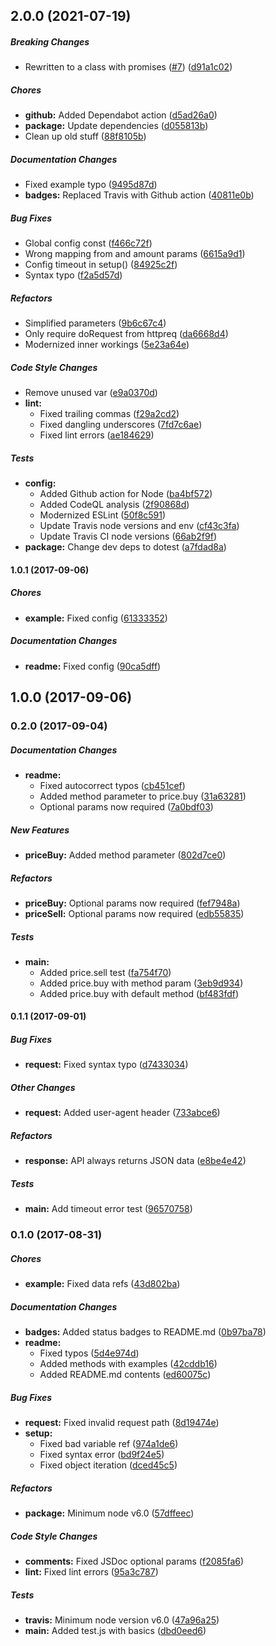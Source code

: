 ## 2.0.0 (2021-07-19)

##### Breaking Changes

*  Rewritten to a class with promises ([#7](https://github.com/fvdm/nodejs-bitonic/pull/7)) ([d91a1c02](https://github.com/fvdm/nodejs-bitonic/commit/d91a1c02720fdf8733785cd8d46d3d1b6328b95b))

##### Chores

* **github:**  Added Dependabot action ([d5ad26a0](https://github.com/fvdm/nodejs-bitonic/commit/d5ad26a0c869d23df5aa711f38e72dad7131c87f))
* **package:**  Update dependencies ([d055813b](https://github.com/fvdm/nodejs-bitonic/commit/d055813b026521df7436b47e6899a4c0db01746d))
*  Clean up old stuff ([88f8105b](https://github.com/fvdm/nodejs-bitonic/commit/88f8105be10f106a534e5031bb4bb432b57b44b6))

##### Documentation Changes

*  Fixed example typo ([9495d87d](https://github.com/fvdm/nodejs-bitonic/commit/9495d87d6fda753ad84e6596dc259b05c7a713b2))
* **badges:**  Replaced Travis with Github action ([40811e0b](https://github.com/fvdm/nodejs-bitonic/commit/40811e0b733385201d22d0e6210c167bdf1905dd))

##### Bug Fixes

*  Global config const ([f466c72f](https://github.com/fvdm/nodejs-bitonic/commit/f466c72fb6128adbeefa2b329c19dabb6bcb4e47))
*  Wrong mapping from and amount params ([6615a9d1](https://github.com/fvdm/nodejs-bitonic/commit/6615a9d1e8f5276b4bebce395564700058fc5d38))
*  Config timeout in setup() ([84925c2f](https://github.com/fvdm/nodejs-bitonic/commit/84925c2f3de6f46f762a8ebfa4e5ae94de19bb9e))
*  Syntax typo ([f2a5d57d](https://github.com/fvdm/nodejs-bitonic/commit/f2a5d57df6d30616a9a949c560f7fd2851430700))

##### Refactors

*  Simplified parameters ([9b6c67c4](https://github.com/fvdm/nodejs-bitonic/commit/9b6c67c4adf6e8c90a7b81f67be52c657d28be6e))
*  Only require doRequest from httpreq ([da6668d4](https://github.com/fvdm/nodejs-bitonic/commit/da6668d4e109f83e87ee436ada2bf5de9846caa6))
*  Modernized inner workings ([5e23a64e](https://github.com/fvdm/nodejs-bitonic/commit/5e23a64ed32070ef65ad06e7c019a81c3aeeeb5d))

##### Code Style Changes

*  Remove unused var ([e9a0370d](https://github.com/fvdm/nodejs-bitonic/commit/e9a0370de99c3dbbfbd58fab9b6bf4ffb66b2960))
* **lint:**
  *  Fixed trailing commas ([f29a2cd2](https://github.com/fvdm/nodejs-bitonic/commit/f29a2cd25bc779afe7828d4e4f436f917b532521))
  *  Fixed dangling underscores ([7fd7c6ae](https://github.com/fvdm/nodejs-bitonic/commit/7fd7c6ae457cd566e937f5a4a210a530e646d8df))
  *  Fixed lint errors ([ae184629](https://github.com/fvdm/nodejs-bitonic/commit/ae184629120d96d5d86c00bd5052023e48bcb943))

##### Tests

* **config:**
  *  Added Github action for Node ([ba4bf572](https://github.com/fvdm/nodejs-bitonic/commit/ba4bf572dc51e4a82b170cd8d351115244dd7c5b))
  *  Added CodeQL analysis ([2f90868d](https://github.com/fvdm/nodejs-bitonic/commit/2f90868d5bdebe13582605de1703c965586d3e43))
  *  Modernized ESLint ([50f8c591](https://github.com/fvdm/nodejs-bitonic/commit/50f8c5910acaf884a3f505fbe40bfca94bce8729))
  *  Update Travis node versions and env ([cf43c3fa](https://github.com/fvdm/nodejs-bitonic/commit/cf43c3fae8ef260f02ab0d83ccee5d2f23275601))
  *  Update Travis CI node versions ([66ab2f9f](https://github.com/fvdm/nodejs-bitonic/commit/66ab2f9f18ab5d29285ee892556b27641d239bb4))
* **package:**  Change dev deps to dotest ([a7fdad8a](https://github.com/fvdm/nodejs-bitonic/commit/a7fdad8a70eefd0bb04fbebfd9bc20c630e8e1dc))

#### 1.0.1 (2017-09-06)

##### Chores

* **example:** Fixed config ([61333352](https://github.com/fvdm/nodejs-bitonic/commit/6133335218dac8b1d6f6243e141f92535915aaf9))

##### Documentation Changes

* **readme:** Fixed config ([90ca5dff](https://github.com/fvdm/nodejs-bitonic/commit/90ca5dff572b2ba4e45867c4fd40ccc3c74e8f55))

## 1.0.0 (2017-09-06)

### 0.2.0 (2017-09-04)

##### Documentation Changes

* **readme:**
  * Fixed autocorrect typos ([cb451cef](https://github.com/fvdm/nodejs-bitonic/commit/cb451cef7a1dee83b0e0febaae46e7f7494b9466))
  * Added method parameter to price.buy ([31a63281](https://github.com/fvdm/nodejs-bitonic/commit/31a63281e9dfe3598853afa786b603bb0619bc90))
  * Optional params now required ([7a0bdf03](https://github.com/fvdm/nodejs-bitonic/commit/7a0bdf03150fd2f7fc54043803436e756c27a158))

##### New Features

* **priceBuy:** Added method parameter ([802d7ce0](https://github.com/fvdm/nodejs-bitonic/commit/802d7ce058860f76eff689614a893cb0cd76e4f1))

##### Refactors

* **priceBuy:** Optional params now required ([fef7948a](https://github.com/fvdm/nodejs-bitonic/commit/fef7948a7c13da17b7c54fa3efbe61385b24499b))
* **priceSell:** Optional params now required ([edb55835](https://github.com/fvdm/nodejs-bitonic/commit/edb558358ac060a825790db3739630bd32b81b70))

##### Tests

* **main:**
  * Added price.sell test ([fa754f70](https://github.com/fvdm/nodejs-bitonic/commit/fa754f7062dbf54dfc12fa11dfadc8ff75bbd668))
  * Added price.buy with method param ([3eb9d934](https://github.com/fvdm/nodejs-bitonic/commit/3eb9d93431e17306184ab48c79d28a3d2193770f))
  * Added price.buy with default method ([bf483fdf](https://github.com/fvdm/nodejs-bitonic/commit/bf483fdf44a4d124abdcf16a14802ccba25534de))

#### 0.1.1 (2017-09-01)

##### Bug Fixes

* **request:** Fixed syntax typo ([d7433034](https://github.com/fvdm/nodejs-bitonic/commit/d7433034c9daea4e76a9723aaafd2b73550b16de))

##### Other Changes

* **request:** Added user-agent header ([733abce6](https://github.com/fvdm/nodejs-bitonic/commit/733abce653ca0e30cb94c89e0c8471d02c7905d6))

##### Refactors

* **response:** API always returns JSON data ([e8be4e42](https://github.com/fvdm/nodejs-bitonic/commit/e8be4e42a9c9e61b70ce7bda340092131914a3c9))

##### Tests

* **main:** Add timeout error test ([96570758](https://github.com/fvdm/nodejs-bitonic/commit/96570758cdbf42ffed3e0ffef72c13e30f4467ec))

### 0.1.0 (2017-08-31)

##### Chores

* **example:** Fixed data refs ([43d802ba](https://github.com/fvdm/nodejs-bitonic/commit/43d802ba012c2a5900a8a1b7999240d9be237435))

##### Documentation Changes

* **badges:** Added status badges to README.md ([0b97ba78](https://github.com/fvdm/nodejs-bitonic/commit/0b97ba78747db331db23e8d63b56d2bfd7d35d95))
* **readme:**
  * Fixed typos ([5d4e974d](https://github.com/fvdm/nodejs-bitonic/commit/5d4e974db6bd86e36ecd497a25b73972c2081062))
  * Added methods with examples ([42cddb16](https://github.com/fvdm/nodejs-bitonic/commit/42cddb1686030c599aff08dec6f4b43e8beeff37))
  * Added README.md contents ([ed60075c](https://github.com/fvdm/nodejs-bitonic/commit/ed60075c790d857e8b83ca71a77be000a6e05702))

##### Bug Fixes

* **request:** Fixed invalid request path ([8d19474e](https://github.com/fvdm/nodejs-bitonic/commit/8d19474e9b434b8e4ea8607f3d2e7f11f530bf0b))
* **setup:**
  * Fixed bad variable ref ([974a1de6](https://github.com/fvdm/nodejs-bitonic/commit/974a1de6544ff3b0239e217a54476aab98a2368e))
  * Fixed syntax error ([bd9f24e5](https://github.com/fvdm/nodejs-bitonic/commit/bd9f24e5f5f9d84b43aecc27972f2f26f6126827))
  * Fixed object iteration ([dced45c5](https://github.com/fvdm/nodejs-bitonic/commit/dced45c51ffbff51413beb590b8950252bfa4733))

##### Refactors

* **package:** Minimum node v6.0 ([57dffeec](https://github.com/fvdm/nodejs-bitonic/commit/57dffeec00b9062211e499587fd3d0700e2c0bf3))

##### Code Style Changes

* **comments:** Fixed JSDoc optional params ([f2085fa6](https://github.com/fvdm/nodejs-bitonic/commit/f2085fa6783df95f5c04c9048e46b6628ce4389f))
* **lint:** Fixed lint errors ([95a3c787](https://github.com/fvdm/nodejs-bitonic/commit/95a3c787bd80fb3b299e5fe4704fad850fb37935))

##### Tests

* **travis:** Minimum node version v6.0 ([47a96a25](https://github.com/fvdm/nodejs-bitonic/commit/47a96a25a50d925a7a9368e8050d2f641527ba32))
* **main:** Added test.js with basics ([dbd0eed6](https://github.com/fvdm/nodejs-bitonic/commit/dbd0eed65fd0ec301715aa05663a9ff3609e0b48))

